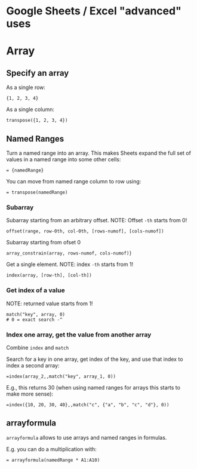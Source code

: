 # Google Sheets / Excel "advanced" uses

# Array

## Specify an array

As a single row:

```
{1, 2, 3, 4}
```

As a single column:

```
transpose({1, 2, 3, 4})
```

## Named Ranges
Turn a named range into an array. This makes Sheets expand the full set of
values in a named range into some other cells:

```
= {namedRange}
```

You can move from named range column to row using:

```
= transpose(namedRange)
```

### Subarray

Subarray starting from an arbitrary offset. NOTE: Offset `-th` starts from 0!

```
offset(range, row-0th, col-0th, [rows-numof], [cols-numof])
```

Subarray starting from ofset 0

```
array_constrain(array, rows-numof, cols-numof)}
```

Get a single element. NOTE: index `-th` starts from 1!

```
index(array, [row-th], [col-th])
```

### Get index of a value

NOTE: returned value starts from 1!

```
match("key", array, 0)
# 0 = exact search -^
```

### Index one array, get the value from another array

Combine `index` and `match`

Search for a key in one array, get index of the key, and use that index to index a second array:

```
=index(array_2,,match("key", array_1, 0))
```

E.g., this returns 30 (when using named ranges for arrays this starts to make more sense):

```
=index({10, 20, 30, 40},,match("c", {"a", "b", "c", "d"}, 0))
```

## arrayformula

`arrayformula` allows to use arrays and named ranges in formulas.

E.g. you can do a multiplication with:

```
= arrayformula(namedRange * A1:A10)
```
